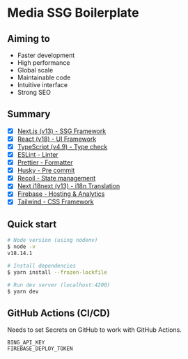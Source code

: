 # Media SSG Boilerplate

## Aiming to

- Faster development
- High performance
- Global scale
- Maintainable code
- Intuitive interface
- Strong SEO

## Summary

- [x] [Next.js (v13) - SSG Framework](https://nextjs.org/)
- [x] [React (v18) - UI Framework](https://reactjs.org/)
- [x] [TypeScript (v4.9) - Type check](https://www.typescriptlang.org/)
- [x] [ESLint - Linter](https://eslint.org/)
- [x] [Prettier - Formatter](https://prettier.io/)
- [x] [Husky - Pre commit](https://typicode.github.io/husky/#/)
- [x] [Recoil - State management](https://recoiljs.org/)
- [x] [Next i18next (v13) - i18n Translation](https://github.com/isaachinman/next-i18next)
- [x] [Firebase - Hosting & Analytics](https://firebase.google.com/)
- [x] [Tailwind - CSS Framework](https://tailwindcss.com/)

## Quick start

```bash
# Node version (using nodenv)
$ node -v
v18.14.1

# Install dependencies
$ yarn install --frozen-lockfile

# Run dev server (localhost:4200)
$ yarn dev
```

## GitHub Actions (CI/CD)

Needs to set Secrets on GitHub to work with GitHub Actions.

```
BING_API_KEY
FIREBASE_DEPLOY_TOKEN
```
